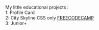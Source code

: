 My little educational projects :
 <br/>
1: Profile Card
 <br/>
2: City Skyline CSS only <a href='https://www.freecodecamp.org/learn/2022/responsive-web-design/learn-css-variables-by-building-a-city-skyline'>FREECODECAMP </a>
 <br/>
3: Junior+ 

